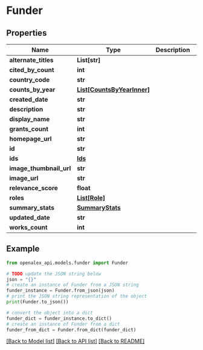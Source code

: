 # Funder


## Properties

Name | Type | Description | Notes
------------ | ------------- | ------------- | -------------
**alternate_titles** | **List[str]** |  | 
**cited_by_count** | **int** |  | [optional] 
**country_code** | **str** |  | [optional] 
**counts_by_year** | [**List[CountsByYearInner]**](CountsByYearInner.md) |  | [optional] 
**created_date** | **str** |  | [optional] 
**description** | **str** |  | [optional] 
**display_name** | **str** |  | 
**grants_count** | **int** |  | [optional] 
**homepage_url** | **str** |  | [optional] 
**id** | **str** |  | 
**ids** | [**Ids**](Ids.md) |  | [optional] 
**image_thumbnail_url** | **str** |  | [optional] 
**image_url** | **str** |  | [optional] 
**relevance_score** | **float** |  | [optional] 
**roles** | [**List[Role]**](Role.md) |  | [optional] 
**summary_stats** | [**SummaryStats**](SummaryStats.md) |  | [optional] 
**updated_date** | **str** |  | [optional] 
**works_count** | **int** |  | [optional] 

## Example

```python
from openalex_api.models.funder import Funder

# TODO update the JSON string below
json = "{}"
# create an instance of Funder from a JSON string
funder_instance = Funder.from_json(json)
# print the JSON string representation of the object
print(Funder.to_json())

# convert the object into a dict
funder_dict = funder_instance.to_dict()
# create an instance of Funder from a dict
funder_from_dict = Funder.from_dict(funder_dict)
```
[[Back to Model list]](../README.md#documentation-for-models) [[Back to API list]](../README.md#documentation-for-api-endpoints) [[Back to README]](../README.md)


